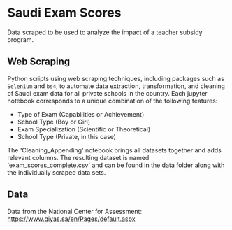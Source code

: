 # Saudi Exam Scores

Data scraped to be used to analyze the impact of a teacher subsidy program.

## Web Scraping 

Python scripts using web scraping techniques, including packages such as `Selenium` and `bs4`, to automate data extraction, transformation, and cleaning of Saudi exam data for all private schools in the country. Each jupyter notebook corresponds to a unique combination of the following features: 

* Type of Exam (Capabilities or Achievement)
* School Type (Boy or Girl)
* Exam Specialization (Scientific or Theoretical)
* School Type (Private, in this case)

The 'Cleaning_Appending' notebook brings all datasets together and adds relevant columns. The resulting dataset is named 'exam_scores_complete.csv' and can be found in the data folder along with the individually scraped data sets. 

## Data

Data from the National Center for Assessment: https://www.qiyas.sa/en/Pages/default.aspx 

